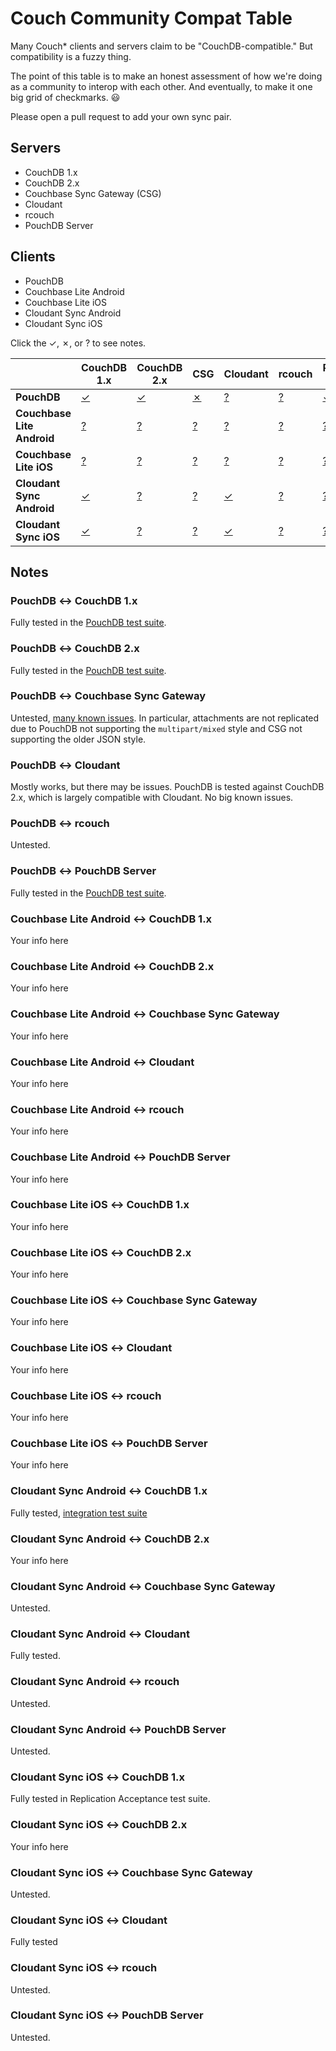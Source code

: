 # Couch Community Compat Table

Many Couch\* clients and servers claim to be "CouchDB-compatible." But compatibility is a fuzzy thing.

The point of this table is to make an honest assessment of how we're doing as a community to interop with each other. And eventually, to make it one big grid of checkmarks. :smiley:

Please open a pull request to add your own sync pair.

## Servers

* CouchDB 1.x
* CouchDB 2.x
* Couchbase Sync Gateway (CSG)
* Cloudant
* rcouch
* PouchDB Server

## Clients

* PouchDB
* Couchbase Lite Android
* Couchbase Lite iOS
* Cloudant Sync Android
* Cloudant Sync iOS

Click the &#10003;, &#10007;, or ? to see notes.

| &nbsp; | CouchDB 1.x | CouchDB 2.x | CSG | Cloudant | rcouch | PouchDB Server |
| --- | --- | --- | --- | --- | --- | --- |
| **PouchDB** | [&#10003;](#pouchdb--couchdb-1x) | [&#10003;](#pouchdb--couchdb-2x) | [&#10007;](#pouchdb--couchbase-sync-gateway) | [?](#pouchdb--cloudant) | [?](#pouchdb--rcouch) | [&#10003;](#pouchdb--pouchdb-server)
| **Couchbase Lite Android** | [?](#couchbase-lite-android--couchdb-1x) | [?](#couchbase-lite-android--couchdb-2x) | [?](#couchbase-lite-android--couchbase-sync-gateway) | [?](#couchbase-lite-android--cloudant) | [?](#couchbase-lite-android--rcouch) | [?](#couchbase-lite-android--pouchdb-server) |
| **Couchbase Lite iOS** | [?](#couchbase-lite-ios--couchdb-1x) | [?](#couchbase-lite-ios--couchdb-2x) | [?](#couchbase-lite-ios--couchbase-sync-gateway) | [?](#couchbase-lite-ios--cloudant) | [?](#couchbase-lite-ios--rcouch) | [?](#couchbase-lite-ios--pouchdb-server) |
| **Cloudant Sync Android** | [&#10003;](#cloudant-sync-android--couchdb-1x) | [?](#cloudant-sync-android--couchdb-2x) | [?](#cloudant-sync-android--couchbase-sync-gateway) | [&#10003;](#cloudant-sync-android--cloudant) | [?](#cloudant-sync-android--rcouch) | [?](#cloudant-sync-android--pouchdb-server) |
| **Cloudant Sync iOS** | [&#10003;](#cloudant-sync-ios--couchdb-1x) | [?](#cloudant-sync-ios--couchdb-2x) | [?](#cloudant-sync-ios--couchbase-sync-gateway) | [&#10003;](#cloudant-sync-ios--cloudant) | [?](#cloudant-sync-ios--rcouch) | [?](#cloudant-sync-ios--pouchdb-server) |

## Notes

### PouchDB &#8596; CouchDB 1.x

Fully tested in the [PouchDB test suite](https://travis-ci.org/pouchdb/pouchdb).

### PouchDB &#8596; CouchDB 2.x

Fully tested in the [PouchDB test suite](https://travis-ci.org/pouchdb/pouchdb).

### PouchDB &#8596; Couchbase Sync Gateway

Untested, [many known issues](https://github.com/pouchdb/pouchdb/issues/3490). In particular, attachments are not replicated due to PouchDB not supporting the `multipart/mixed` style and CSG not supporting the older JSON style.

### PouchDB &#8596; Cloudant

Mostly works, but there may be issues. PouchDB is tested against CouchDB 2.x, which is largely compatible with Cloudant. No big known issues.

### PouchDB &#8596; rcouch

Untested.

### PouchDB &#8596; PouchDB Server

Fully tested in the [PouchDB test suite](https://travis-ci.org/pouchdb/pouchdb).


### Couchbase Lite Android &#8596; CouchDB 1.x

Your info here

### Couchbase Lite Android &#8596; CouchDB 2.x

Your info here

### Couchbase Lite Android &#8596; Couchbase Sync Gateway

Your info here

### Couchbase Lite Android &#8596; Cloudant

Your info here

### Couchbase Lite Android &#8596; rcouch

Your info here

### Couchbase Lite Android &#8596; PouchDB Server

Your info here

### Couchbase Lite iOS &#8596; CouchDB 1.x

Your info here

### Couchbase Lite iOS &#8596; CouchDB 2.x

Your info here

### Couchbase Lite iOS &#8596; Couchbase Sync Gateway

Your info here

### Couchbase Lite iOS &#8596; Cloudant

Your info here

### Couchbase Lite iOS &#8596; rcouch

Your info here

### Couchbase Lite iOS &#8596; PouchDB Server

Your info here

### Cloudant Sync Android &#8596; CouchDB 1.x

Fully tested, [integration test suite](https://travis-ci.org/cloudant/sync-android)

### Cloudant Sync Android &#8596; CouchDB 2.x

Your info here

### Cloudant Sync Android &#8596; Couchbase Sync Gateway

Untested.

### Cloudant Sync Android &#8596; Cloudant

Fully tested.

### Cloudant Sync Android &#8596; rcouch

Untested.

### Cloudant Sync Android &#8596; PouchDB Server

Untested.

### Cloudant Sync iOS &#8596; CouchDB 1.x

Fully tested in Replication Acceptance test suite.

### Cloudant Sync iOS &#8596; CouchDB 2.x

Your info here

### Cloudant Sync iOS &#8596; Couchbase Sync Gateway

Untested.

### Cloudant Sync iOS &#8596; Cloudant

Fully tested

### Cloudant Sync iOS &#8596; rcouch

Untested.

### Cloudant Sync iOS &#8596; PouchDB Server

Untested.
